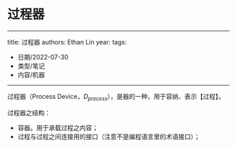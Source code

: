 # 过程器


---
title: 过程器
authors: Ethan Lin
year:
tags:
  - 日期/2022-07-30 
  - 类型/笔记 
  - 内容/机器 
---




过程器（Process Device，$D_{process}$），是器的一种，用于容纳、表示【过程】。

过程器之结构：
- 容器。用于承载过程之内容；
- 过程与过程之间连接用的接口（注意不是编程语言里的术语接口）；
